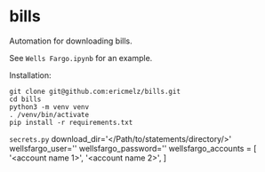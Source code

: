 # bills
Automation for downloading bills.

See `Wells Fargo.ipynb` for an example.

Installation:
```
git clone git@github.com:ericmelz/bills.git
cd bills
python3 -m venv venv
. /venv/bin/activate
pip install -r requirements.txt

```

`secrets.py`
download_dir='</Path/to/statements/directory/>'
wellsfargo_user='<user name>'
wellsfargo_password='<password>'
wellsfargo_accounts = [
    '<account name 1>',
    '<account name 2>',
]

